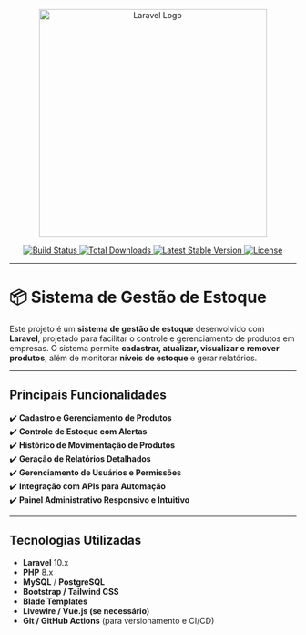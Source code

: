 <p align="center">
  <a href="https://laravel.com" target="_blank">
    <img src="https://raw.githubusercontent.com/laravel/art/master/logo-lockup/5%20SVG/2%20CMYK/1%20Full%20Color/laravel-logolockup-cmyk-red.svg" width="400" alt="Laravel Logo">
  </a>
</p>

<p align="center">
  <a href="https://github.com/laravel/framework/actions">
    <img src="https://github.com/laravel/framework/workflows/tests/badge.svg" alt="Build Status">
  </a>
  <a href="https://packagist.org/packages/laravel/framework">
    <img src="https://img.shields.io/packagist/dt/laravel/framework" alt="Total Downloads">
  </a>
  <a href="https://packagist.org/packages/laravel/framework">
    <img src="https://img.shields.io/packagist/v/laravel/framework" alt="Latest Stable Version">
  </a>
  <a href="https://packagist.org/packages/laravel/framework">
    <img src="https://img.shields.io/packagist/l/laravel/framework" alt="License">
  </a>
</p>

---

# 📦 **Sistema de Gestão de Estoque**

Este projeto é um **sistema de gestão de estoque** desenvolvido com **Laravel**, projetado para facilitar o controle e gerenciamento de produtos em empresas. O sistema permite **cadastrar, atualizar, visualizar e remover produtos**, além de monitorar **níveis de estoque** e gerar relatórios.

---

##  **Principais Funcionalidades**

✔️ **Cadastro e Gerenciamento de Produtos**  
✔️ **Controle de Estoque com Alertas**  
✔️ **Histórico de Movimentação de Produtos**  
✔️ **Geração de Relatórios Detalhados**  
✔️ **Gerenciamento de Usuários e Permissões**  
✔️ **Integração com APIs para Automação**  
✔️ **Painel Administrativo Responsivo e Intuitivo**  

---

##  **Tecnologias Utilizadas**

- **Laravel** 10.x  
- **PHP** 8.x  
- **MySQL** / **PostgreSQL**  
- **Bootstrap / Tailwind CSS**  
- **Blade Templates**  
- **Livewire / Vue.js (se necessário)**  
- **Git / GitHub Actions** (para versionamento e CI/CD)  

